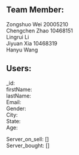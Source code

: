 ## Team Member:  
Zongshuo Wei  20005210  
Chengchen Zhao 10468151  
Lingrui Li  
Jiyuan Xia 10468319  
Hanyu Wang  

## Users:
_id:  
firstName:  
lastName:  
Email:  
Gender:  
City:  
State:  
Age:  

Server_on_sell: []  
Server_bought: []  




